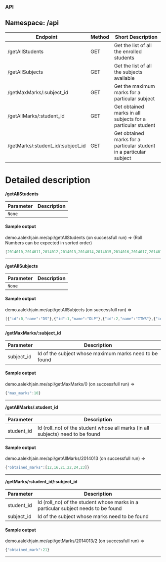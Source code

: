 ### API

## Namespace: /api

| Endpoint | Method | Short Description |
|---|---|----|
| /getAllStudents | GET | Get the list of all the enrolled students |
| /getAllSubjects | GET | Get the list of all the subjects available |
| /getMaxMarks/:subject_id | GET | Get the maximum marks for a particular subject |
| /getAllMarks/:student_id | GET | Get obtained marks in all subjects for a particular student |
| /getMarks/:student_id/:subject_id | GET | Get obtained marks for a particular student in a particular subject |


# Detailed description

**/getAllStudents**

| Parameter | Description |
|---|---|
| `None` |  |

#### Sample output

demo.aalekhjain.me/api/getAllStudents (on successfull run) =>
(Roll Numbers can be expected in sorted order)
```javascript
[2014010,2014011,2014012,2014013,2014014,2014015,2014016,2014017,2014018,2014019]
```

---

**/getAllSubjects**

| Parameter | Description |
|---|---|
| `None` | <Description> |

#### Sample output

demo.aalekhjain.me/api/getAllSubjects (on successfull run) =>
```javascript
[{"id":0,"name":"DS"},{"id":1,"name":"DLP"},{"id":2,"name":"ITWS"},{"id":3,"name":"SE"},{"id":4,"name":"BEC"},{"id":5,"name":"ES"}]
```

---

**/getMaxMarks/:subject_id**

| Parameter | Description |
|---|---|
| subject_id | Id of the subject whose maximum marks need to be found |

#### Sample output

demo.aalekhjain.me/api/getMaxMarks/0 (on successfull run) =>
```javascript
{"max_marks":10}
```

---

**/getAllMarks/:student_id**

| Parameter | Description |
|---|---|
| student_id | Id (roll_no) of the student whose all marks (in all subjects) need to be found |

#### Sample output

demo.aalekhjain.me/api/getAllMarks/2014013 (on successfull run) =>
```javascript
{"obtained_marks":[12,16,21,22,24,23]}
```

---

**/getMarks/:student_id/:subject_id**

| Parameter | Description |
|---|---|
| student_id | Id (roll_no) of the student whose marks in a particular subject needs to be found |
| subject_id | Id of the subject whose marks need to be found |

#### Sample output

demo.aalekhjain.me/api/getMarks/2014013/2 (on successfull run) =>
```javascript
{"obtained_mark":21}
```

---
